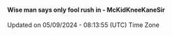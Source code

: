 #### Wise man says only fool rush in - McKidKneeKaneSir
Updated on 05/09/2024 - 08:13:55 (UTC) Time Zone
